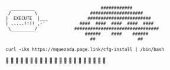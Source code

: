 ```
  _________                         ############  
 /         \                    ####################  
|  EXECUTE  |___               ########################  
| .....!!!! ,-'             ####  ####  ####  ####  ####  
 \_________/              ################################  
                              ######    ####    ######  
                                ##                ##  

curl -Lks https://mquezada.page.link/cfg-install | /bin/bash

```

:space_invader: :space_invader: :space_invader: :space_invader: :space_invader: :space_invader: :space_invader: :space_invader: :space_invader: :space_invader: :space_invader: :space_invader: :space_invader: :space_invader: :space_invader: :space_invader: :space_invader: :space_invader: :space_invader: :space_invader: :space_invader:  
